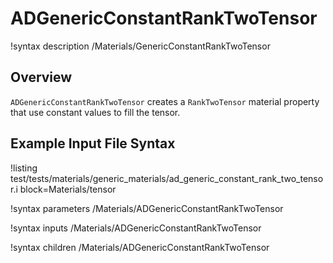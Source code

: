 # ADGenericConstantRankTwoTensor

!syntax description /Materials/GenericConstantRankTwoTensor

## Overview

`ADGenericConstantRankTwoTensor` creates a `RankTwoTensor` material property that use
constant values to fill the tensor.

## Example Input File Syntax

!listing test/tests/materials/generic_materials/ad_generic_constant_rank_two_tensor.i block=Materials/tensor

!syntax parameters /Materials/ADGenericConstantRankTwoTensor

!syntax inputs /Materials/ADGenericConstantRankTwoTensor

!syntax children /Materials/ADGenericConstantRankTwoTensor
